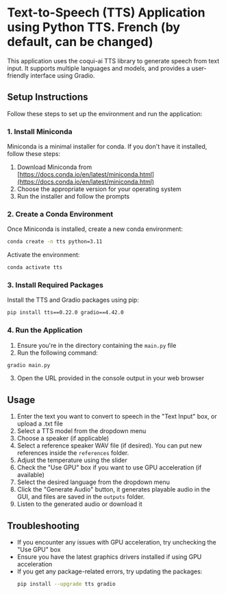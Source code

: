 # Text-to-Speech (TTS) Application using Python TTS. French (by default, can be changed)

This application uses the coqui-ai TTS library to generate speech from text input. It supports multiple languages and models, and provides a user-friendly interface using Gradio.

## Setup Instructions

Follow these steps to set up the environment and run the application:

### 1. Install Miniconda

Miniconda is a minimal installer for conda. If you don't have it installed, follow these steps:

1. Download Miniconda from [https://docs.conda.io/en/latest/miniconda.html](https://docs.conda.io/en/latest/miniconda.html)
2. Choose the appropriate version for your operating system
3. Run the installer and follow the prompts

### 2. Create a Conda Environment

Once Miniconda is installed, create a new conda environment:

```bash
conda create -n tts python=3.11
```

Activate the environment:

```bash
conda activate tts
```

### 3. Install Required Packages

Install the TTS and Gradio packages using pip:

```bash
pip install tts==0.22.0 gradio==4.42.0
```

### 4. Run the Application

1. Ensure you're in the directory containing the `main.py` file
2. Run the following command:

```bash
gradio main.py
```

3. Open the URL provided in the console output in your web browser

## Usage

1. Enter the text you want to convert to speech in the "Text Input" box, or upload a .txt file
2. Select a TTS model from the dropdown menu
3. Choose a speaker (if applicable)
4. Select a reference speaker WAV file (if desired). You can put new references inside the `references` folder.
5. Adjust the temperature using the slider
6. Check the "Use GPU" box if you want to use GPU acceleration (if available)
7. Select the desired language from the dropdown menu
8. Click the "Generate Audio" button, it generates playable audio in the GUI, and files are saved in the `outputs` folder.
9. Listen to the generated audio or download it

## Troubleshooting

- If you encounter any issues with GPU acceleration, try unchecking the "Use GPU" box
- Ensure you have the latest graphics drivers installed if using GPU acceleration
- If you get any package-related errors, try updating the packages:
  ```bash
  pip install --upgrade tts gradio
  ```